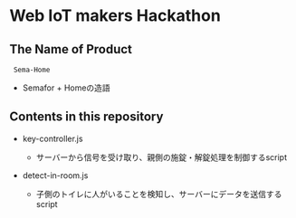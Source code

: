 # Web IoT makers Hackathon



## The Name of Product
``` Sema-Home```
- Semafor + Homeの造語


## Contents in this repository

- key-controller.js
    - サーバーから信号を受け取り、親側の施錠・解錠処理を制御するscript

- detect-in-room.js
    - 子側のトイレに人がいることを検知し、サーバーにデータを送信するscript